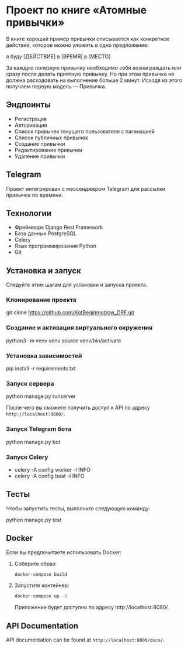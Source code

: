 # Проект по книге «Атомные привычки»

В книге хороший пример привычки описывается как конкретное действие, которое можно уложить в одно предложение:

я буду [ДЕЙСТВИЕ] в [ВРЕМЯ] в [МЕСТО]

За каждую полезную привычку необходимо себя вознаграждать или сразу после делать приятную привычку. Но при этом привычка не должна расходовать на выполнение больше 2 минут. Исходя из этого получаем первую модель — Привычка.

## Эндпоинты

- Регистрация
- Авторизация
- Список привычек текущего пользователя с пагинацией
- Список публичных привычек
- Создание привычки
- Редактирование привычки
- Удаление привычки

## Telegram

Проект интегрирован с мессенджером Telegram для рассылки привычек по времени.


## Технологии

- Фреймворк Django Rest Framework
- База данных PostgreSQL
- Celery
- Язык программирования Python
- Git

## Установка и запуск 

Следуйте этим шагам для установки и запуска проекта.

### Клонирование проекта

git clone https://github.com/KotBeginmot/cw_DRF.git


### Создание и активация виртуального окружения

python3 -m venv venv
source venv/bin/activate


### Установка зависимостей

pip install -r requirements.txt


### Запуск сервера 

python manage.py runserver

После чего вы сможете получить доступ к API по адресу `http://localhost:8000/`.

### Запуск Telegram бота

python manage.py bot

### Запуск Celery

- celery -A config worker -l INFO
- celery -A config beat -l INFO

## Тесты

Чтобы запустить тесты, выполните следующую команду:

python manage.py test

## Docker

Если вы предпочитаете использовать Docker:

1. Соберите образ:

    ```bash
    docker-compose build
    ```

2. Запустите контейнер:

    ```bash
    docker-compose up -d
    ```

    Приложение будет доступно по адресу http://localhost:8080/.


## API Documentation

API documentation can be found at `http://localhost:8000/docs/`.
